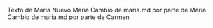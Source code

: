 Texto de María
Nuevo María
Cambio de maria.md por parte de María
Cambio de maria.md por parte de Carmen